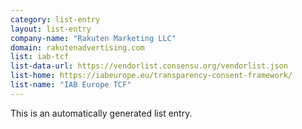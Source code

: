 ```yaml
---
category: list-entry
layout: list-entry
company-name: "Rakuten Marketing LLC"
domain: rakutenadvertising.com
list: iab-tcf
list-data-url: https://vendorlist.consensu.org/vendorlist.json
list-home: https://iabeurope.eu/transparency-consent-framework/
list-name: "IAB Europe TCF"
---
```


This is an automatically generated list entry.

